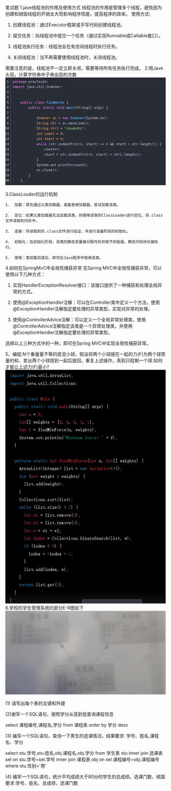 笔试题
1.jave线程池的作用及使用方式
线程池的作用是管理多个线程，避免因为创建和销毁线程的开销太大而影响程序性能，提高程序的效率。
使用方式:
1.  创建线程池：通过Executor框架或手写代码创建线程池。
    
2.  提交任务：向线程池中提交一个任务（通过实现Runnable或Callable接口）。
    
3.  线程池执行任务：线程池会在有空闲线程时执行任务。
    
4.  关闭线程池：当不再需要使用线程池时，关闭线程池。
    

需要注意的是，线程池不一定立即关闭，需要等待所有任务执行完成。
2:用Jave头现，计算字符串中子串出现的次数
![](image/Pasted%20image%2020230131150514.png)

3.ClassLouder的运行机制

	1.  加载：首先通过父类加载器，或者是根加载器，尝试加载该类。
		
	2.  定位：如果父类加载器无法加载该类，则使用该类的ClassLoader进行定位，将.class文件读取到内存中。
		
	3.  连接：将读取到的.class文件进行验证，并进行准备阶段的初始化。
		
	4.  初始化：在初始化阶段，该类的静态变量被分配内存并赋予初始值，静态代码块也被执行。
		
	5.  使用：类加载完成后，即可在Java程序中使用该类。


4.如何在SpringMvC中全局性捕获异常
在Spring MVC中全局性捕获异常，可以使用以下几种方式：

1.  实现HandlerExceptionResolver接口：该接口提供了一种捕获和处理全局异常的方式。
    
2.  使用@ExceptionHandler注解：可以在Controller类中定义一个方法，使用@ExceptionHandler注解指定要处理的异常类型，实现对异常的处理。
    
3.  使用@ControllerAdvice注解：可以定义一个全局异常处理类，使用@ControllerAdvice注解指定该类是一个异常处理类，并使用@ExceptionHandler注解指定要处理的异常类型。
    

选择以上三种方式中的一种，即可在Spring MVC中实现全局性捕获异常。


5，编程:N个重量量不等的皮泥小球，假设将两个小球提在一起的力(F)为两个球质量的和、拿出两个小球捏到一起后放回，重复上述操作，真到只程剩一个球.如何才能让上述力(F)最小?
![](image/Pasted%20image%2020230131151909.png)
6.学校的学生管理系统的部分E-R图如下
![](image/Pasted%20image%2020230131152020.png)

(1) 请写出每个表的主键和外键

(2)谢军一个SQL语句，按照学分从高到低查询课程信息

select 课程编号,课程名,学分 from 课程表 order by 学分 desc

(3) 编军一个SQL语句，查询一下男生的选课情况，结果要求: 学号、姓名,课程名、学分

select 
	stu.学号,stu.姓名,obj.课程名,obj.学分 
from 
	学生表 stu 
	inner join 选课表 sel on stu.学号=sel.学号
	inner join 课程表 obj on sel.课程编号=obj.课程编号
where
	stu.性别='男'
	
	
(4) 编军一个SQL语句，统计平均成绩大于80分的学生的总成绩。选课门数，结国要求:学号、姓名、总成绩，选课门数